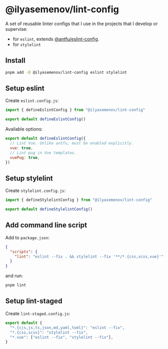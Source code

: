 # @ilyasemenov/lint-config

A set of reusable linter configs that I use in the projects that I develop or supervise:

- for `eslint`, extends [@antfu/eslint-config](https://github.com/antfu/eslint-config).
- for `stylelint`

## Install

```sh
pnpm add -D @ilyasemenov/lint-config eslint stylelint
```

## Setup eslint

Create `eslint.config.js`:

```js
import { defineEslintConfig } from "@ilyasemenov/lint-config"

export default defineEslintConfig()
```

Available options:

```js
export default defineEslintConfig({
  // Lint Vue. Unlike antfu, must be enabled explicitly.
  vue: true,
  // Lint pug in Vue templates.
  vuePug: true,
})
```

## Setup stylelint

Create `stylelint.config.js`:

```js
import { defineStylelintConfig } from "@ilyasemenov/lint-config"

export default defineStylelintConfig()
```

## Add command line script

Add to `package.json`:

```json
{
  "scripts": {
    "lint": "eslint --fix . && stylelint --fix '**/*.{css,scss,vue}'"
  }
}
```

and run:

```sh
pnpm lint
```

## Setup lint-staged

Create `lint-staged.config.js`:

```js
export default {
  "*.{cjs,js,ts,json,md,yaml,toml}": "eslint --fix",
  "*.{css,scss}": "stylelint --fix",
  "*.vue": ["eslint --fix", "stylelint --fix"],
}
```
